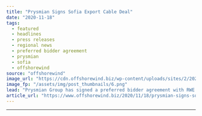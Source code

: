```yaml
---
title: "Prysmian Signs Sofia Export Cable Deal"
date: "2020-11-18"
tags: 
  - featured
  - headlines
  - press releases
  - regional news
  - preferred bidder agreement
  - prysmian
  - sofia
  - offshorewind
source: "offshorewind"
image_url: "https://cdn.offshorewind.biz/wp-content/uploads/sites/2/2020/11/18090248/Prysmian-Signs-Sofia-Export-Cable-Deal.png"
image_fp: "/assets/img/post_thumbnails/6.png"
lead: "Prysmian Group has signed a preferred bidder agreement with RWE Renewables for the development"
article_url: "https://www.offshorewind.biz/2020/11/18/prysmian-signs-sofia-export-cable-deal/"
---
```


---
